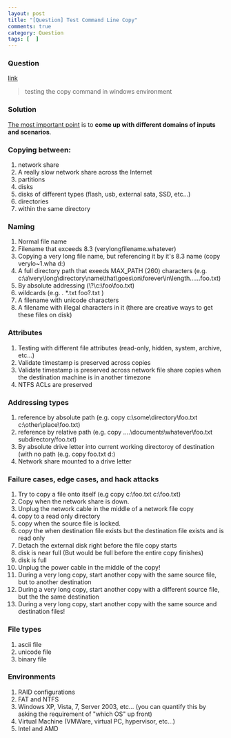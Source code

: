 ```yaml
---
layout: post
title: "[Question] Test Command Line Copy"
comments: true
category: Question
tags: [  ]
---
```


### Question 

[link](http://stackoverflow.com/questions/6591652/how-do-i-test-the-copy-command-in-the-windows-environment)

> testing the copy command in windows environment 

### Solution

[The most important point](http://stackoverflow.com/a/6591999) is to __come up with different domains of inputs and scenarios__. 

### Copying between:

1. network share
1. A really slow network share across the Internet
1. partitions
1. disks
1. disks of different types (flash, usb, external sata, SSD, etc...)
1. directories
1. within the same directory

### Naming

1. Normal file name
1. Filename that exceeds 8.3 (verylongfilename.whatever)
1. Copying a very long file name, but referencing it by it's 8.3 name (copy verylo~1.wha d:\)
1. A full directory path that exeeds MAX_PATH (260) characters (e.g. c:\a\very\long\directory\name\that\goes\on\forever\in\length......foo.txt)
1. By absolute addressing (\\?\\c:\foo\foo.txt)
1. wildcards (e.g. *.* *.txt foo?.txt )
1. A filename with unicode characters
1. A filename with illegal characters in it (there are creative ways to get these files on disk)

### Attributes

1. Testing with different file attributes (read-only, hidden, system, archive, etc...)
1. Validate timestamp is preserved across copies
1. Validate timestamp is preserved across network file share copies when the destination machine is in another timezone
1. NTFS ACLs are preserved

### Addressing types

1. reference by absolute path (e.g. copy c:\some\directory\foo.txt c:\other\place\foo.txt)
1. reference by relative path (e.g. copy ..\..\documents\whatever\foo.txt subdirectory/foo.txt)
1. By absolute drive letter into current working directoroy of destination (with no path (e.g. copy foo.txt d:)
1. Network share mounted to a drive letter

### Failure cases, edge cases, and hack attacks

1. Try to copy a file onto itself (e.g copy c:\foo.txt c:\foo.txt)
1. Copy when the network share is down.
1. Unplug the network cable in the middle of a network file copy
1. copy to a read only directory
1. copy when the source file is locked.
1. copy the when destination file exists but the destination file exists and is read only
1. Detach the external disk right before the file copy starts
1. disk is near full (But would be full before the entire copy finishes)
1. disk is full
1. Unplug the power cable in the middle of the copy!
1. During a very long copy, start another copy with the same source file, but to another destination
1. During a very long copy, start another copy with a different source file, but the the same destination
1. During a very long copy, start another copy with the same source and destination files!

### File types

1. ascii file
1. unicode file
1. binary file

### Environments

1. RAID configurations
1. FAT and NTFS
1. Windows XP, Vista, 7, Server 2003, etc... (you can quantify this by asking the requirement of "which OS" up front)
1. Virtual Machine (VMWare, virtual PC, hypervisor, etc...)
1. Intel and AMD
